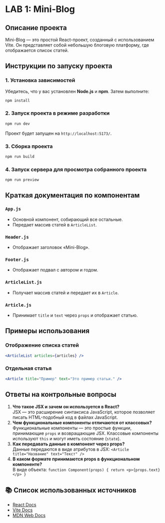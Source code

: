 # LAB 1: Mini-Blog

## Описание проекта
Mini-Blog — это простой React-проект, созданный с использованием Vite. Он представляет собой небольшую блоговую платформу, где отображается список статей. 

## Инструкции по запуску проекта
### 1. Установка зависимостей
Убедитесь, что у вас установлен **Node.js** и **npm**. Затем выполните:
```sh
npm install
```

### 2. Запуск проекта в режиме разработки
```sh
npm run dev
```
Проект будет запущен на `http://localhost:5173/`.

### 3. Сборка проекта
```sh
npm run build
```

### 4. Запуск сервера для просмотра собранного проекта
```sh
npm run preview
```

## Краткая документация по компонентам

### `App.js`
- Основной компонент, собирающий все остальные.
- Передает массив статей в `ArticleList`.

### `Header.js`
- Отображает заголовок «Mini-Blog».

### `Footer.js`
- Отображает подвал с автором и годом.

### `ArticleList.js`
- Получает массив статей и передает их в `Article`.

### `Article.js`
- Принимает `title` и `text` через `props` и отображает статью.

## Примеры использования
### Отображение списка статей
```jsx
<ArticleList articles={articles} />
```
### Отдельная статья
```jsx
<Article title="Пример" text="Это пример статьи." />
```

## Ответы на контрольные вопросы
1. **Что такое JSX и зачем он используется в React?**  
   JSX — это расширение синтаксиса JavaScript, которое позволяет писать HTML-подобный код в файлах JavaScript.
2. **Чем функциональные компоненты отличаются от классовых?**  
   Функциональные компоненты — это простые функции, принимающие `props` и возвращающие JSX. Классовые компоненты используют `this` и могут иметь состояние (`state`).
3. **Как передавать данные в компонент через props?**  
   Данные передаются в виде атрибутов в JSX: `<Article title="Название" text="Текст" />`
4. **В каком формате принимаются props в функциональном компоненте?**  
   В виде объекта: `function Component(props) { return <p>{props.text}</p> }`

## 📚 Список использованных источников
- [React Docs](https://react.dev/)
- [Vite Docs](https://vitejs.dev/)
- [MDN Web Docs](https://developer.mozilla.org/)
